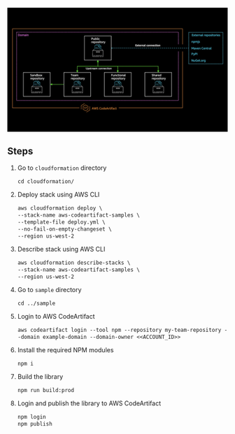 ![Foundation](../../static/upstream.jpg)
## Steps

1. Go to `cloudformation` directory

    ```
    cd cloudformation/
    ```

2. Deploy stack using AWS CLI

    ```
    aws cloudformation deploy \
    --stack-name aws-codeartifact-samples \
    --template-file deploy.yml \
    --no-fail-on-empty-changeset \
    --region us-west-2
    ```

3. Describe stack using AWS CLI

    ```
    aws cloudformation describe-stacks \
    --stack-name aws-codeartifact-samples \
    --region us-west-2
    ```

4. Go to `sample` directory

    ```
    cd ../sample
    ```
5. Login to AWS CodeArtifact

    ```
    aws codeartifact login --tool npm --repository my-team-repository --domain example-domain --domain-owner <<ACCOUNT_ID>>
    ```

6. Install the required NPM modules

    ```
    npm i
    ```

7. Build the library
    ```
    npm run build:prod
    ```

8. Login and publish the library to AWS CodeArtifact
    ```
    npm login
    npm publish
    ```


